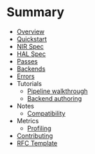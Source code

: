 # Summary

- [Overview](./overview.md)
- [Quickstart](./quickstart.md)
- [NIR Spec](../spec/nir.md)
- [HAL Spec](../spec/hal.md)
- [Passes](../spec/passes.md)
- [Backends](../spec/backends.md)
- [Errors](../spec/errors.md)
- Tutorials
  - [Pipeline walkthrough](../tutorials/pipeline.md)
  - [Backend authoring](../tutorials/backend_authoring.md)
- Notes
  - [Compatibility](../notes/compatibility.md)
- Metrics
  - [Profiling](../metrics/profiling.md)
- [Contributing](./contributing.md)
- [RFC Template](./rfc_template.md)

